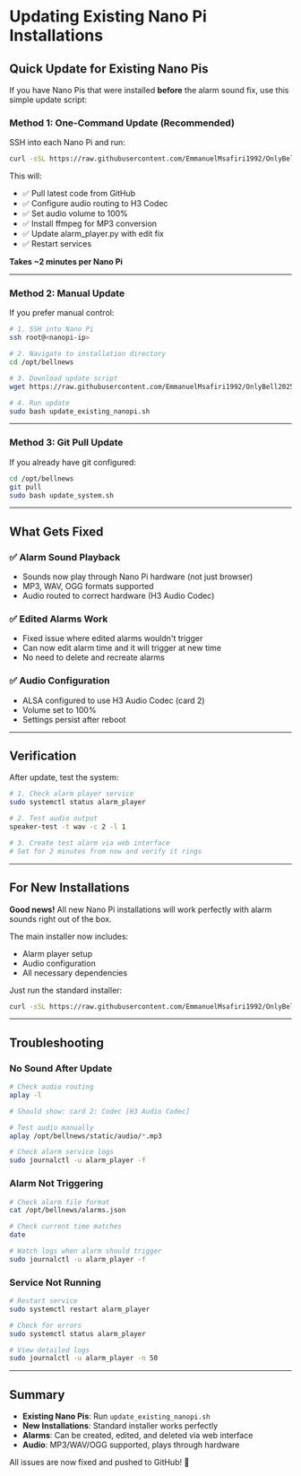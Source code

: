 # Updating Existing Nano Pi Installations

## Quick Update for Existing Nano Pis

If you have Nano Pis that were installed **before** the alarm sound fix, use this simple update script:

### Method 1: One-Command Update (Recommended)

SSH into each Nano Pi and run:

```bash
curl -sSL https://raw.githubusercontent.com/EmmanuelMsafiri1992/OnlyBell2025/main/update_existing_nanopi.sh | sudo bash
```

This will:
- ✅ Pull latest code from GitHub
- ✅ Configure audio routing to H3 Codec
- ✅ Set audio volume to 100%
- ✅ Install ffmpeg for MP3 conversion
- ✅ Update alarm_player.py with edit fix
- ✅ Restart services

**Takes ~2 minutes per Nano Pi**

---

### Method 2: Manual Update

If you prefer manual control:

```bash
# 1. SSH into Nano Pi
ssh root@<nanopi-ip>

# 2. Navigate to installation directory
cd /opt/bellnews

# 3. Download update script
wget https://raw.githubusercontent.com/EmmanuelMsafiri1992/OnlyBell2025/main/update_existing_nanopi.sh

# 4. Run update
sudo bash update_existing_nanopi.sh
```

---

### Method 3: Git Pull Update

If you already have git configured:

```bash
cd /opt/bellnews
git pull
sudo bash update_system.sh
```

---

## What Gets Fixed

### ✅ Alarm Sound Playback
- Sounds now play through Nano Pi hardware (not just browser)
- MP3, WAV, OGG formats supported
- Audio routed to correct hardware (H3 Audio Codec)

### ✅ Edited Alarms Work
- Fixed issue where edited alarms wouldn't trigger
- Can now edit alarm time and it will trigger at new time
- No need to delete and recreate alarms

### ✅ Audio Configuration
- ALSA configured to use H3 Audio Codec (card 2)
- Volume set to 100%
- Settings persist after reboot

---

## Verification

After update, test the system:

```bash
# 1. Check alarm player service
sudo systemctl status alarm_player

# 2. Test audio output
speaker-test -t wav -c 2 -l 1

# 3. Create test alarm via web interface
# Set for 2 minutes from now and verify it rings
```

---

## For New Installations

**Good news!** All new Nano Pi installations will work perfectly with alarm sounds right out of the box.

The main installer now includes:
- Alarm player setup
- Audio configuration
- All necessary dependencies

Just run the standard installer:

```bash
curl -sSL https://raw.githubusercontent.com/EmmanuelMsafiri1992/OnlyBell2025/main/install_bellnews.sh | bash
```

---

## Troubleshooting

### No Sound After Update

```bash
# Check audio routing
aplay -l

# Should show: card 2: Codec [H3 Audio Codec]

# Test audio manually
aplay /opt/bellnews/static/audio/*.mp3

# Check alarm service logs
sudo journalctl -u alarm_player -f
```

### Alarm Not Triggering

```bash
# Check alarm file format
cat /opt/bellnews/alarms.json

# Check current time matches
date

# Watch logs when alarm should trigger
sudo journalctl -u alarm_player -f
```

### Service Not Running

```bash
# Restart service
sudo systemctl restart alarm_player

# Check for errors
sudo systemctl status alarm_player

# View detailed logs
sudo journalctl -u alarm_player -n 50
```

---

## Summary

- **Existing Nano Pis**: Run `update_existing_nanopi.sh`
- **New Installations**: Standard installer works perfectly
- **Alarms**: Can be created, edited, and deleted via web interface
- **Audio**: MP3/WAV/OGG supported, plays through hardware

All issues are now fixed and pushed to GitHub! 🎉
